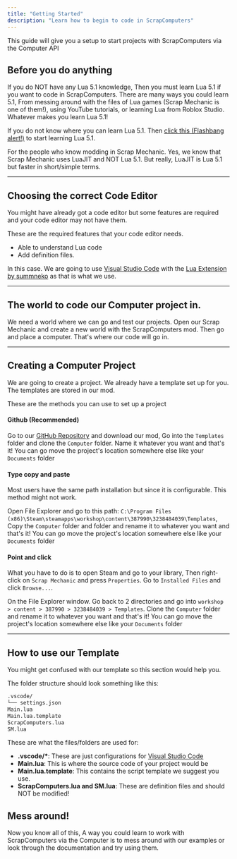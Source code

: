 ```yaml
---
title: "Getting Started"
description: "Learn how to begin to code in ScrapComputers"
---
```


This guide will give you a setup to start projects with ScrapComputers via the Computer API

## Before you do anything

If you do NOT have any Lua 5.1 knowledge, Then you must learn Lua 5.1 if you want to code in ScrapComputers. There are many ways you could learn 5.1, From messing around with the files of Lua games (Scrap Mechanic is one of them!), using YouTube tutorials, or learning Lua from Roblox Studio. Whatever makes you learn Lua 5.1!

If you do not know where you can learn Lua 5.1. Then [click this (Flashbang alert!)](https://www.lua.org/manual/5.1/manual.html) to start learning Lua 5.1.

For the people who know modding in Scrap Mechanic. Yes, we know that Scrap Mechanic uses LuaJIT and NOT Lua 5.1. But really, LuaJIT is Lua 5.1 but faster in short/simple terms.

---

## Choosing the correct Code Editor

You might have already got a code editor but some features are required and your code editor may not have them.

These are the required features that your code editor needs.
* Able to understand Lua code
* Add definition files.

In this case. We are going to use [Visual Studio Code](https://code.visualstudio.com/) with the [Lua Extension by summneko](https://marketplace.visualstudio.com/items?itemName=sumneko.lua) as that is what we use.

---

## The world to code our Computer project in.

We need a world where we can go and test our projects. Open our Scrap Mechanic and create a new world with the ScrapComputers mod. Then go and place a computer. That's where our code will go in.

---

## Creating a Computer Project

We are going to create a project. We already have a template set up for you. The templates are stored in our mod.

These are the methods you can use to set up a project

#### Github (Recommended)

Go to our [GitHub Repository](https://github.com/ScrapComputers/ScrapComputers) and download our mod, Go into the `Templates` folder and clone the `Computer` folder. Name it whatever you want and that's it! You can go move the project's location somewhere else like your `Documents` folder

#### Type copy and paste

Most users have the same path installation but since it is configurable. This method might not work.

Open File Explorer and go to this path: `C:\Program Files (x86)\Steam\steamapps\workshop\content\387990\3238484039\Templates`, Copy the `Computer` folder and folder and rename it to whatever you want and that's it! You can go move the project's location somewhere else like your `Documents` folder

#### Point and click

What you have to do is to open Steam and go to your library, Then right-click on `Scrap Mechanic` and press `Properties`. Go to `Installed Files` and click `Browse...`.

On the File Explorer window. Go back to 2 directories and go into `workshop > content > 387990 > 3238484039 > Templates`. Clone the `Computer` folder and rename it to whatever you want and that's it! You can go move the project's location somewhere else like your `Documents` folder

---

## How to use our Template

You might get confused with our template so this section would help you.

The folder structure should look something like this:

```txt
.vscode/
└── settings.json
Main.lua
Main.lua.template
ScrapComputers.lua
SM.lua
```

These are what the files/folders are used for:
* **.vscode/\***: These are just configurations for [Visual Studio Code](https://code.visualstudio.com/)
* **Main.lua**: This is where the source code of your project would be
* **Main.lua.template**: This contains the script template we suggest you use.
* **ScrapComputers.lua and SM.lua**: These are definition files and should NOT be modified!

## Mess around!

Now you know all of this, A way you could learn to work with ScrapComputers via the Computer is to mess around with our examples or look through the documentation and try using them.
